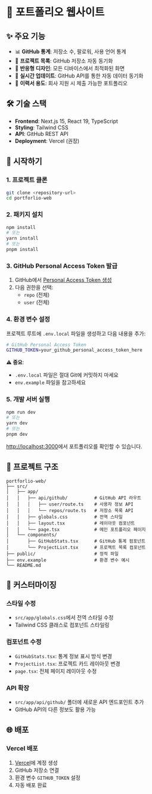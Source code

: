 # 🚀 포트폴리오 웹사이트

## ✨ 주요 기능

- 📊 **GitHub 통계**: 저장소 수, 팔로워, 사용 언어 통계
- 🚀 **프로젝트 목록**: GitHub 저장소 자동 동기화
- 📱 **반응형 디자인**: 모든 디바이스에서 최적화된 화면
- 🔄 **실시간 업데이트**: GitHub API를 통한 자동 데이터 동기화
- 💼 **이력서 용도**: 회사 지원 시 제출 가능한 포트폴리오

## 🛠️ 기술 스택

- **Frontend**: Next.js 15, React 19, TypeScript
- **Styling**: Tailwind CSS
- **API**: GitHub REST API
- **Deployment**: Vercel (권장)

## 🚀 시작하기

### 1. 프로젝트 클론

```bash
git clone <repository-url>
cd portforlio-web
```

### 2. 패키지 설치

```bash
npm install
# 또는
yarn install
# 또는
pnpm install
```

### 3. GitHub Personal Access Token 발급

1. GitHub에서 [Personal Access Token 생성](https://github.com/settings/tokens)
2. 다음 권한을 선택:
   - `repo` (전체)
   - `user` (전체)

### 4. 환경 변수 설정

프로젝트 루트에 `.env.local` 파일을 생성하고 다음 내용을 추가:

```bash
# GitHub Personal Access Token
GITHUB_TOKEN=your_github_personal_access_token_here
```

**⚠️ 중요**:

- `.env.local` 파일은 절대 Git에 커밋하지 마세요
- `env.example` 파일을 참고하세요

### 5. 개발 서버 실행

```bash
npm run dev
# 또는
yarn dev
# 또는
pnpm dev
```

[http://localhost:3000](http://localhost:3000)에서 포트폴리오를 확인할 수 있습니다.

## 📁 프로젝트 구조

```
portforlio-web/
├── src/
│   ├── app/
│   │   ├── api/github/          # GitHub API 라우트
│   │   │   ├── user/route.ts    # 사용자 정보 API
│   │   │   └── repos/route.ts   # 저장소 목록 API
│   │   ├── globals.css          # 전역 스타일
│   │   ├── layout.tsx           # 레이아웃 컴포넌트
│   │   └── page.tsx             # 메인 포트폴리오 페이지
│   └── components/
│       ├── GitHubStats.tsx      # GitHub 통계 컴포넌트
│       └── ProjectList.tsx      # 프로젝트 목록 컴포넌트
├── public/                      # 정적 파일
├── env.example                  # 환경 변수 예시
└── README.md
```

## 🎨 커스터마이징

### 스타일 수정

- `src/app/globals.css`에서 전역 스타일 수정
- Tailwind CSS 클래스로 컴포넌트 스타일링

### 컴포넌트 수정

- `GitHubStats.tsx`: 통계 정보 표시 방식 변경
- `ProjectList.tsx`: 프로젝트 카드 레이아웃 변경
- `page.tsx`: 전체 페이지 레이아웃 수정

### API 확장

- `src/app/api/github/` 폴더에 새로운 API 엔드포인트 추가
- GitHub API의 다른 정보도 활용 가능

## 🌐 배포

### Vercel 배포

1. [Vercel](https://vercel.com)에 계정 생성
2. GitHub 저장소 연결
3. 환경 변수 `GITHUB_TOKEN` 설정
4. 자동 배포 완료
